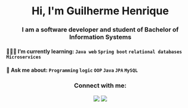 <h1 align="center">Hi, I'm Guilherme
        Henrique</h1>
<h3 align="center">I am a software developer and student of Bachelor of Information Systems </h3>   
        
#### 👨🏻‍💻 I’m currently learning: ``Java web`` ``Spring boot`` ``relational databases`` ``Microservices``
#### 💬 Ask me about: ``Programming`` ``logic`` ``OOP`` ``Java`` ``JPA`` ``MySQL``


<h3 align="center">Connect with me:</h3>
<div align="center"> 
  <a href = "mailto:guilira.dev@gmail.com"><img src="https://img.shields.io/badge/-Gmail-%23333?style=for-the-badge&logo=gmail&logoColor=white" target="_blank"></a>
  <a href="https://www.linkedin.com/in/gui-lira" target="_blank"><img src="https://img.shields.io/badge/-LinkedIn-%230077B5?style=for-the-badge&logo=linkedin&logoColor=white" target="_blank"></a> 
</div>

<!-- <h3 align="center">Statistics:</h3>

<div align="center">
  <img height="160em" src="https://github-readme-stats.vercel.app/api/top-langs/?username=gui-lirasilva&layout=compact&langs_count=7&theme=react"/>
  <img height="160em" src="https://github-readme-stats.vercel.app/api?username=gui-lirasilva&show_icons=true&theme=react&include_all_commits=true&count_private=true"/>
</div> -->
